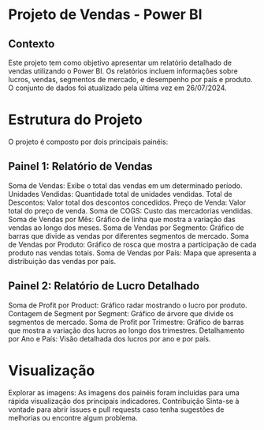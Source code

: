 # Projeto de Vendas - Power BI
## Contexto
Este projeto tem como objetivo apresentar um relatório detalhado de vendas utilizando o Power BI. Os relatórios incluem informações sobre lucros, vendas, segmentos de mercado, e desempenho por país e produto. O conjunto de dados foi atualizado pela última vez em 26/07/2024.

# Estrutura do Projeto
O projeto é composto por dois principais painéis:

## Painel 1: Relatório de Vendas

Soma de Vendas: Exibe o total das vendas em um determinado período.
Unidades Vendidas: Quantidade total de unidades vendidas.
Total de Descontos: Valor total dos descontos concedidos.
Preço de Venda: Valor total do preço de venda.
Soma de COGS: Custo das mercadorias vendidas.
Soma de Vendas por Mês: Gráfico de linha que mostra a variação das vendas ao longo dos meses.
Soma de Vendas por Segmento: Gráfico de barras que divide as vendas por diferentes segmentos de mercado.
Soma de Vendas por Produto: Gráfico de rosca que mostra a participação de cada produto nas vendas totais.
Soma de Vendas por País: Mapa que apresenta a distribuição das vendas por país.

## Painel 2: Relatório de Lucro Detalhado

Soma de Profit por Product: Gráfico radar mostrando o lucro por produto.
Contagem de Segment por Segment: Gráfico de árvore que divide os segmentos de mercado.
Soma de Profit por Trimestre: Gráfico de barras que mostra a variação dos lucros ao longo dos trimestres.
Detalhamento por Ano e País: Visão detalhada dos lucros por ano e por país.

# Visualização

Explorar as imagens: As imagens dos painéis foram incluídas para uma rápida visualização dos principais indicadores.
Contribuição
Sinta-se à vontade para abrir issues e pull requests caso tenha sugestões de melhorias ou encontre algum problema.

